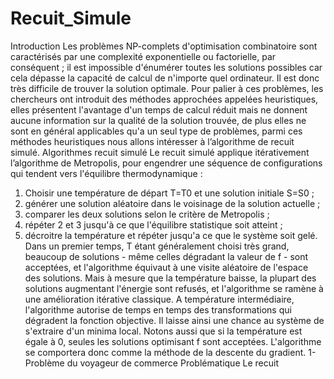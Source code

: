 # Recuit_Simule

Introduction
Les problèmes NP-complets d'optimisation combinatoire sont caractérisés par une complexité exponentielle ou factorielle, par conséquent ; il est impossible d'énumérer toutes les solutions possibles car cela dépasse la capacité de calcul de n'importe quel ordinateur. Il est donc très difficile de trouver la solution optimale. Pour palier à ces problèmes, les chercheurs ont introduit des méthodes approchées appelées heuristiques, elles présentent l'avantage d'un temps de calcul réduit mais ne donnent aucune information sur la qualité de la solution trouvée, de plus elles ne sont en général applicables qu'a un seul type de problèmes, parmi ces méthodes heuristiques nous allons intéresser à l’algorithme de recuit simulé.
Algorithmes recuit simulé
Le recuit simulé applique itérativement l’algorithme de Metropolis, pour engendrer une séquence de configurations qui tendent vers l'équilibre thermodynamique :
1) Choisir une température de départ T=T0 et une solution initiale S=S0 ;
2) générer une solution aléatoire dans le voisinage de la solution actuelle ;
3) comparer les deux solutions selon le critère de Metropolis ;
4) répéter 2 et 3 jusqu'à ce que l'équilibre statistique soit atteint ;
5) décroitre la température et répéter jusqu'a ce que le système soit gelé.
Dans un premier temps, T étant généralement choisi très grand, beaucoup de solutions - même celles dégradant la valeur de f - sont acceptées, et l'algorithme équivaut à une visite
aléatoire de l'espace des solutions. Mais à mesure que la température baisse, la plupart des solutions augmentant l'énergie sont refusés, et l'algorithme se ramène à une amélioration itérative classique.
A température intermédiaire, l'algorithme autorise de temps en temps des transformations qui dégradent la fonction objective. Il laisse ainsi une chance au système de s'extraire d'un minima local.
Notons aussi que si la température est égale à 0, seules les solutions optimisant f sont acceptées. L'algorithme se comportera donc comme la méthode de la descente du gradient.
1- Problème du voyageur de commerce
Problématique
Le recuit
